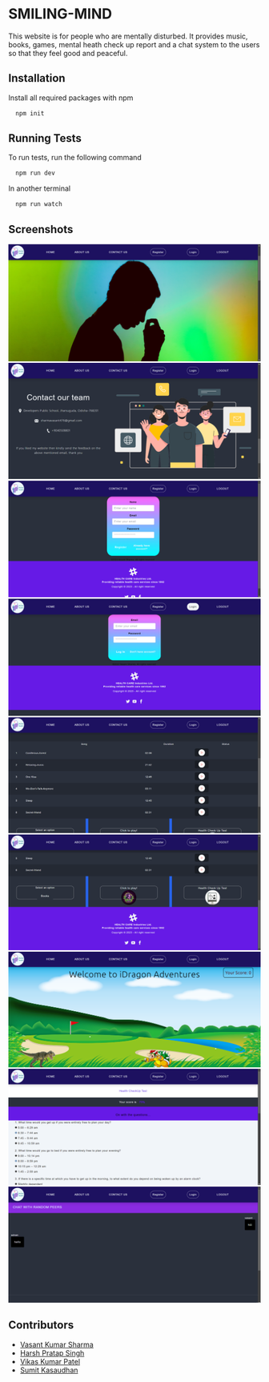 
# SMILING-MIND

This website is for people who are mentally disturbed. It provides music, books, games, mental heath check up report and a chat system to the users so that they feel good and peaceful.


## Installation

Install all required packages with npm

```bash
  npm init
```

## Running Tests

To run tests, run the following command

```bash
  npm run dev
```
In another terminal
```bash
  npm run watch
```


## Screenshots

![App Screenshot](https://github.com/sharmavasant/SMILING-MIND/blob/main/screenshots/Screenshot%20(3).png)
![App Screenshot](https://github.com/sharmavasant/SMILING-MIND/blob/main/screenshots/Screenshot%20(4).png)
![App Screenshot](https://github.com/sharmavasant/SMILING-MIND/blob/main/screenshots/Screenshot%20(5).png)
![App Screenshot](https://github.com/sharmavasant/SMILING-MIND/blob/main/screenshots/Screenshot%20(6).png)
![App Screenshot](https://github.com/sharmavasant/SMILING-MIND/blob/main/screenshots/Screenshot%20(7).png)
![App Screenshot](https://github.com/sharmavasant/SMILING-MIND/blob/main/screenshots/Screenshot%20(8).png)
![App Screenshot](https://github.com/sharmavasant/SMILING-MIND/blob/main/screenshots/Screenshot%20(9).png)
![App Screenshot](https://github.com/sharmavasant/SMILING-MIND/blob/main/screenshots/Screenshot%20(10).png)
![App Screenshot](https://github.com/sharmavasant/SMILING-MIND/blob/main/screenshots/Screenshot%20(11).png)



## Contributors

- [Vasant Kumar Sharma](https://github.com/sharmavasant)
- [Harsh Pratap Singh](https://github.com/harsh-9389)
- [Vikas Kumar Patel](https://github.com/v1ikaskumarpatel)
- [Sumit Kasaudhan](https://github.com/sumit-mnnit000)
